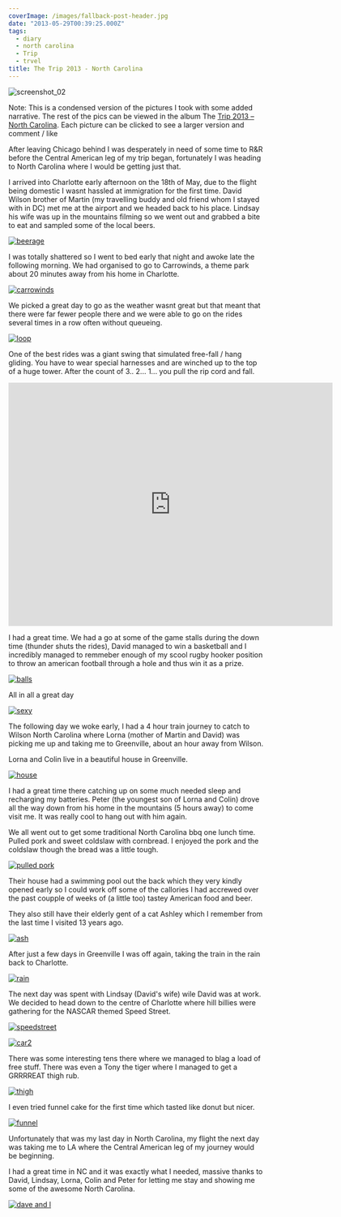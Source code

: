 ```yaml
---
coverImage: /images/fallback-post-header.jpg
date: "2013-05-29T00:39:25.000Z"
tags:
  - diary
  - north carolina
  - Trip
  - trvel
title: The Trip 2013 - North Carolina
---
```


![screenshot_02](/wp-content/uploads/2013/05/screenshot_021.png)

Note: This is a condensed version of the pictures I took with some added narrative. The rest of the pics can be viewed in the album The [Trip 2013 – North Carolina](https://www.facebook.com/media/set/?set=a.10151666149991031.1073741833.593661030&type=3). Each picture can be clicked to see a larger version and comment / like

<!-- more -->

After leaving Chicago behind I was desperately in need of some time to R&R before the Central American leg of my trip began, fortunately I was heading to North Carolina where I would be getting just that.

I arrived into Charlotte early afternoon on the 18th of May, due to the flight being domestic I wasnt hassled at immigration for the first time. David Wilson brother of Martin (my travelling buddy and old friend whom I stayed with in DC) met me at the airport and we headed back to his place. Lindsay his wife was up in the mountains filming so we went out and grabbed a bite to eat and sampled some of the local beers.

[![beerage](/wp-content/uploads/2013/05/beerage.jpg)](https://www.facebook.com/photo.php?fbid=10151666150191031&set=a.10151666149991031.1073741833.593661030&type=3&theater)

I was totally shattered so I went to bed early that night and awoke late the following morning. We had organised to go to Carrowinds, a theme park about 20 minutes away from his home in Charlotte.

[![carrowinds](/wp-content/uploads/2013/05/carrowinds.jpg)](https://www.facebook.com/photo.php?fbid=10151666150181031&set=a.10151666149991031.1073741833.593661030&type=3&theater)

We picked a great day to go as the weather wasnt great but that meant that there were far fewer people there and we were able to go on the rides several times in a row often without queueing.

[![loop](/wp-content/uploads/2013/05/loop.jpg)](https://www.facebook.com/photo.php?fbid=10151666150186031&set=a.10151666149991031.1073741833.593661030&type=3&theater)

One of the best rides was a giant swing that simulated free-fall / hang gliding. You have to wear special harnesses and are winched up to the top of a huge tower. After the count of 3.. 2... 1... you pull the rip cord and fall.

<iframe width="640" height="480" src="https://www.youtube.com/embed/tuS-caaUeKI" frameborder="0" allowfullscreen></iframe>

I had a great time. We had a go at some of the game stalls during the down time (thunder shuts the rides), David managed to win a basketball and I incredibly managed to remmeber enough of my scool rugby hooker position to throw an american football through a hole and thus win it as a prize.

[![balls](/wp-content/uploads/2013/05/balls.jpg)](https://www.facebook.com/photo.php?fbid=10151666150646031&set=a.10151666149991031.1073741833.593661030&type=3&theater)

All in all a great day

[![sexy](/wp-content/uploads/2013/05/sexy.jpg)](https://www.facebook.com/photo.php?fbid=10151666150636031&set=a.10151666149991031.1073741833.593661030&type=3&theater)

The following day we woke early, I had a 4 hour train journey to catch to Wilson North Carolina where Lorna (mother of Martin and David) was picking me up and taking me to Greenville, about an hour away from Wilson.

Lorna and Colin live in a beautiful house in Greenville.

[![house](/wp-content/uploads/2013/05/house.jpg)](https://www.facebook.com/photo.php?fbid=10151666150866031&set=a.10151666149991031.1073741833.593661030&type=3&theater)

I had a great time there catching up on some much needed sleep and recharging my batteries. Peter (the youngest son of Lorna and Colin) drove all the way down from his home in the mountains (5 hours away) to come visit me. It was really cool to hang out with him again.

We all went out to get some traditional North Carolina bbq one lunch time. Pulled pork and sweet coldslaw with cornbread. I enjoyed the pork and the coldslaw though the bread was a little tough.

[![pulled pork](/wp-content/uploads/2013/05/pulled-pork.jpg)](https://www.facebook.com/photo.php?fbid=10151666150686031&set=a.10151666149991031.1073741833.593661030&type=3&theater)

Their house had a swimming pool out the back which they very kindly opened early so I could work off some of the callories I had accrewed over the past coupple of weeks of (a little too) tastey American food and beer.

They also still have their elderly gent of a cat Ashley which I remember from the last time I visited 13 years ago.

[![ash](/wp-content/uploads/2013/05/ash.jpg)](https://www.facebook.com/photo.php?fbid=10151666150891031&set=a.10151666149991031.1073741833.593661030&type=3&theater)

After just a few days in Greenville I was off again, taking the train in the rain back to Charlotte.

[![rain](/wp-content/uploads/2013/05/rain.jpg)](https://www.facebook.com/photo.php?fbid=10151666151061031&set=a.10151666149991031.1073741833.593661030&type=3&theater)

The next day was spent with Lindsay (David's wife) wile David was at work. We decided to head down to the centre of Charlotte where hill billies were gathering for the NASCAR themed Speed Street.

[![speedstreet](/wp-content/uploads/2013/05/speedstreet.jpg)](https://www.facebook.com/photo.php?fbid=10151666151256031&set=a.10151666149991031.1073741833.593661030&type=3&theater)

[![car2](/wp-content/uploads/2013/05/car2.jpg)](https://www.facebook.com/photo.php?fbid=10151666151291031&set=a.10151666149991031.1073741833.593661030&type=3&theater)

There was some interesting tens there where we managed to blag a load of free stuff. There was even a Tony the tiger where I managed to get a GRRRREAT thigh rub.

[![thigh](/wp-content/uploads/2013/05/thigh.jpg)](https://www.facebook.com/photo.php?fbid=10151666151776031&set=a.10151666149991031.1073741833.593661030&type=3&theater)

I even tried funnel cake for the first time which tasted like donut but nicer.

[![funnel](/wp-content/uploads/2013/05/funnel.jpg)](https://www.facebook.com/photo.php?fbid=10151666151836031&set=a.10151666149991031.1073741833.593661030&type=3&theater)

Unfortunately that was my last day in North Carolina, my flight the next day was taking me to LA where the Central American leg of my journey would be beginning.

I had a great time in NC and it was exactly what I needed, massive thanks to David, Lindsay, Lorna, Colin and Peter for letting me stay and showing me some of the awesome North Carolina.

[![dave and l](/wp-content/uploads/2013/05/dave-and-l.jpg)](https://www.facebook.com/photo.php?fbid=10151666152016031&set=a.10151666149991031.1073741833.593661030&type=3&theater)
